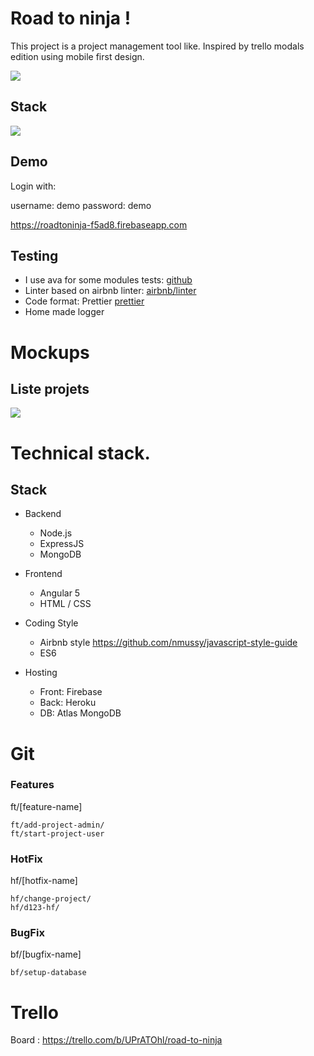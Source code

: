 Road to ninja !
==


This project is a project management tool like. Inspired by trello modals edition using mobile first design.


![](https://i.imgur.com/wlT5o8x.gif)


## Stack
![](https://i.imgur.com/5yYrv3S.png)

## Demo

Login with: 

username: demo
password: demo

https://roadtoninja-f5ad8.firebaseapp.com


## Testing

- I use ava for some modules tests: [github](https://github.com/avajs/ava)
- Linter based on airbnb linter: [airbnb/linter](https://github.com/airbnb/javascript/tree/master/packages/eslint-config-airbnb)
- Code format: Prettier [prettier](https://github.com/prettier/prettier)
- Home made logger

Mockups
===
## Liste projets
![](https://i.imgur.com/wrHqPSD.png)

Technical stack.
===

## Stack
- Backend
  * Node.js
  * ExpressJS
  * MongoDB
- Frontend
  * Angular 5
  * HTML / CSS

- Coding Style
  * Airbnb style https://github.com/nmussy/javascript-style-guide
  * ES6

- Hosting
  * Front: Firebase
  * Back: Heroku
  * DB: Atlas MongoDB

Git
===

### Features

ft/[feature-name]

```
ft/add-project-admin/
ft/start-project-user
```

### HotFix

hf/[hotfix-name]


```
hf/change-project/
hf/d123-hf/
```

### BugFix

bf/[bugfix-name]
```
bf/setup-database
```

Trello
==

Board : https://trello.com/b/UPrATOhl/road-to-ninja
